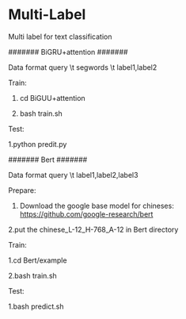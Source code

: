 # Multi-Label
Multi label for text classification

#######  BiGRU+attention #######

Data format
query \t segwords \t label1,label2

Train:
1. cd BiGUU+attention

2. bash train.sh

Test:

1.python predit.py


#######  Bert #######

Data format
query \t label1,label2,label3

Prepare:
1. Download the google base model for chineses: https://github.com/google-research/bert

2.put the chinese_L-12_H-768_A-12 in Bert directory

Train:

1.cd Bert/example

2.bash train.sh

Test:

1.bash predict.sh

